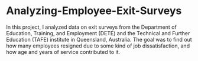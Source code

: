 # Analyzing-Employee-Exit-Surveys
In this project, I analyzed data on exit surveys from the Department of Education, Training, and Employment (DETE) and the Technical and Further Education (TAFE) institute in Queensland, Australia. The goal was to find out how many employees resigned due to some kind of job dissatisfaction, and how age and years of service contributed to it.
